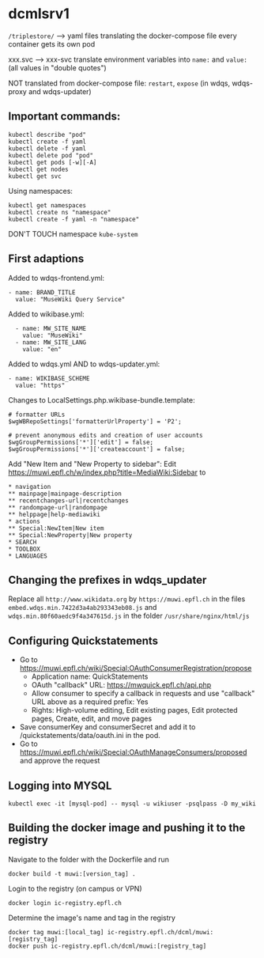 # dcmlsrv1

`/triplestore/` --> yaml files translating the docker-compose file
every container gets its own pod

xxx.svc --> xxx-svc
translate environment variables into `name:` and `value:` (all values in "double quotes")

NOT translated from docker-compose file: `restart`, `expose` (in wdqs, wdqs-proxy and wdqs-updater)

## Important commands:

    kubectl describe "pod"
    kubectl create -f yaml
    kubectl delete -f yaml
    kubectl delete pod "pod"
    kubectl get pods [-w][-A]
    kubectl get nodes
    kubectl get svc

Using namespaces:

    kubectl get namespaces
    kubectl create ns "namespace"
    kubectl create -f yaml -n "namespace"

DON'T TOUCH namespace `kube-system`

## First adaptions

Added to wdqs-frontend.yml:

    - name: BRAND_TITLE
      value: "MuseWiki Query Service"

Added to wikibase.yml:

      - name: MW_SITE_NAME
        value: "MuseWiki"
      - name: MW_SITE_LANG
        value: "en"

Added to wdqs.yml AND to wdqs-updater.yml:

    - name: WIKIBASE_SCHEME
      value: "https"


Changes to LocalSettings.php.wikibase-bundle.template:

    # formatter URLs
    $wgWBRepoSettings['formatterUrlProperty'] = 'P2';

    # prevent anonymous edits and creation of user accounts
    $wgGroupPermissions['*']['edit'] = false;
    $wgGroupPermissions['*']['createaccount'] = false;

Add "New Item and "New Property to sidebar": Edit https://muwi.epfl.ch/w/index.php?title=MediaWiki:Sidebar to

    * navigation
    ** mainpage|mainpage-description
    ** recentchanges-url|recentchanges
    ** randompage-url|randompage
    ** helppage|help-mediawiki
    * actions
    ** Special:NewItem|New item
    ** Special:NewProperty|New property
    * SEARCH
    * TOOLBOX
    * LANGUAGES

## Changing the prefixes in wdqs_updater

Replace all `http://www.wikidata.org` by `https://muwi.epfl.ch` in the files `embed.wdqs.min.7422d3a4ab293343eb08.js` and `wdqs.min.80f60aedc9f4a347615d.js` in the folder `/usr/share/nginx/html/js`

## Configuring Quickstatements

* Go to https://muwi.epfl.ch/wiki/Special:OAuthConsumerRegistration/propose
  * Application name: QuickStatements
  * OAuth "callback" URL: https://mwquick.epfl.ch/api.php
  * Allow consumer to specify a callback in requests and use "callback" URL above as a required prefix: Yes
  * Rights: High-volume editing, Edit existing pages, Edit protected pages, Create, edit, and move pages
* Save consumerKey and consumerSecret and add it to /quickstatements/data/oauth.ini in the pod.
* Go to https://muwi.epfl.ch/wiki/Special:OAuthManageConsumers/proposed and approve the request

## Logging into MYSQL

    kubectl exec -it [mysql-pod] -- mysql -u wikiuser -psqlpass -D my_wiki


## Building the docker image and pushing it to the registry

Navigate to the folder with the Dockerfile and run

    docker build -t muwi:[version_tag] .

Login to the registry (on campus or VPN)

    docker login ic-registry.epfl.ch

Determine the image's name and tag in the registry

    docker tag muwi:[local_tag] ic-registry.epfl.ch/dcml/muwi:[registry_tag]
    docker push ic-registry.epfl.ch/dcml/muwi:[registry_tag]

